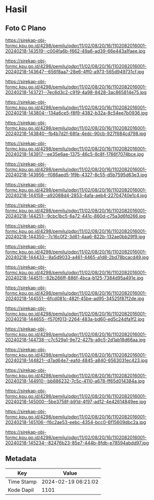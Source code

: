# Hasil

## Foto C Plano

https://sirekap-obj-formc.kpu.go.id/4298/pemilu/pdpr/11/02/08/20/16/1102082016001-20240218-143519--c004fa6b-f662-49a6-ad39-66e443a1faee.jpg

https://sirekap-obj-formc.kpu.go.id/4298/pemilu/pdpr/11/02/08/20/16/1102082016001-20240218-143647--656f8aa7-28e6-4ff0-a973-565d949731cf.jpg

https://sirekap-obj-formc.kpu.go.id/4298/pemilu/pdpr/11/02/08/20/16/1102082016001-20240218-143721--7ec6d3c2-c919-4a98-8428-3ac865814e75.jpg

https://sirekap-obj-formc.kpu.go.id/4298/pemilu/pdpr/11/02/08/20/16/1102082016001-20240218-143804--134a6ce5-f8f9-4382-b32a-8c54ee7b0936.jpg

https://sirekap-obj-formc.kpu.go.id/4298/pemilu/pdpr/11/02/08/20/16/1102082016001-20240218-143840--fb4b7d2f-68fa-4edc-90cb-927f684cd798.jpg

https://sirekap-obj-formc.kpu.go.id/4298/pemilu/pdpr/11/02/08/20/16/1102082016001-20240218-143917--ee35e6ae-1375-46c5-8c8f-1766f7074bce.jpg

https://sirekap-obj-formc.kpu.go.id/4298/pemilu/pdpr/11/02/08/20/16/1102082016001-20240218-143956--f086aed5-1f9b-4327-8c55-d5b7595d63e3.jpg

https://sirekap-obj-formc.kpu.go.id/4298/pemilu/pdpr/11/02/08/20/16/1102082016001-20240218-144158--a92088d4-2853-4afa-aeb4-22704740e1c4.jpg

https://sirekap-obj-formc.kpu.go.id/4298/pemilu/pdpr/11/02/08/20/16/1102082016001-20240218-144251--9cbc1bc5-6a72-441c-860d-c75a3d6fd266.jpg

https://sirekap-obj-formc.kpu.go.id/4298/pemilu/pdpr/11/02/08/20/16/1102082016001-20240218-144350--7c16c0f2-3d61-4aa6-822b-132ae0bb29f9.jpg

https://sirekap-obj-formc.kpu.go.id/4298/pemilu/pdpr/11/02/08/20/16/1102082016001-20240218-144433--8a5d9033-a461-4465-a1d8-2bd78bcacd49.jpg

https://sirekap-obj-formc.kpu.go.id/4298/pemilu/pdpr/11/02/08/20/16/1102082016001-20240218-144511--82b266ff-886f-4bca-b125-7384d95a491e.jpg

https://sirekap-obj-formc.kpu.go.id/4298/pemilu/pdpr/11/02/08/20/16/1102082016001-20240218-144551--6fcd081c-482f-45be-ad95-34525f87f2de.jpg

https://sirekap-obj-formc.kpu.go.id/4298/pemilu/pdpr/11/02/08/20/16/1102082016001-20240218-144655--f570f013-2264-483a-bd60-ed5c24dfa1f2.jpg

https://sirekap-obj-formc.kpu.go.id/4298/pemilu/pdpr/11/02/08/20/16/1102082016001-20240218-144738--c7c529a1-9e72-427b-a9c5-2d1ab18d66aa.jpg

https://sirekap-obj-formc.kpu.go.id/4298/pemilu/pdpr/11/02/08/20/16/1102082016001-20240218-144821--d7ad64e7-eafd-4845-a840-6563031ec423.jpg

https://sirekap-obj-formc.kpu.go.id/4298/pemilu/pdpr/11/02/08/20/16/1102082016001-20240218-144910--bb886232-7c5c-4110-a678-ff65d014384a.jpg

https://sirekap-obj-formc.kpu.go.id/4298/pemilu/pdpr/11/02/08/20/16/1102082016001-20240218-145000--5be3758f-b91d-4f97-ad12-4e42614849ee.jpg

https://sirekap-obj-formc.kpu.go.id/4298/pemilu/pdpr/11/02/08/20/16/1102082016001-20240218-145106--f6c2ae53-eebc-4354-bcc0-6f15609dbc2a.jpg

https://sirekap-obj-formc.kpu.go.id/4298/pemilu/pdpr/11/02/08/20/16/1102082016001-20240218-145234--82476b23-85e7-444b-8fdb-e78594abdd97.jpg


## Metadata

| Key        | Value               |
| ---------- | ------------------- |
| Time Stamp | 2024-02-19 06:21:02 |
| Kode Dapil | 1101                |



